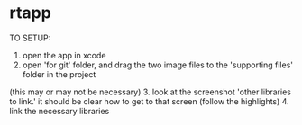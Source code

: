 # rtapp

TO SETUP:

1. open the app in xcode
2. open 'for git' folder, and drag the two image files to the 'supporting files' folder in the project

(this may or may not be necessary)
3. look at the screenshot 'other libraries to link.' it should be clear how to get to that screen (follow the highlights)
4. link the necessary libraries
